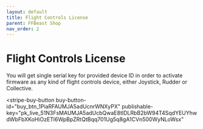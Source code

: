```yaml
---
layout: default
title: Flight Controls License
parent: FFBeast Shop
nav_order: 2
---
```


# Flight Controls License

You will get single serial key for provided device ID in order to activate firmware as any kind of flight controls device, either Joystick, Rudder or Collective.

<script async
  src="https://js.stripe.com/v3/buy-button.js">
</script>

<stripe-buy-button
buy-button-id="buy_btn_1PiaRFAUMJA5adUcnrWNXyPX"
publishable-key="pk_live_51N3FsMAUMJA5adUcbQwaE8tIDLRbB2bW94T4SqdYEUYhwdWbFbXKoHiOzETl6WpBpZRtQtBqq701Ug5q8gA1CVn500WyNLoWsx"
></stripe-buy-button>
